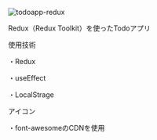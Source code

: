 ![todoapp-redux](https://github.com/longlongago-dot/redux-todo-app/assets/62493849/5bfaf6d5-fb26-4455-b018-36610fd1b9e3)


Redux（Redux Toolkit）を使ったTodoアプリ

使用技術

・Redux

・useEffect

・LocalStrage

アイコン

・font-awesomeのCDNを使用
